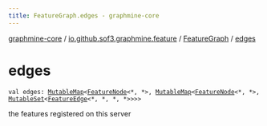 ```yaml
---
title: FeatureGraph.edges - graphmine-core
---
```


[graphmine-core](../../index.html) / [io.github.sof3.graphmine.feature](../index.html) / [FeatureGraph](index.html) / [edges](./edges.html)

# edges

`val edges: `[`MutableMap`](https://kotlinlang.org/api/latest/jvm/stdlib/kotlin.collections/-mutable-map/index.html)`<`[`FeatureNode`](../-feature-node.html)`<*, *>, `[`MutableMap`](https://kotlinlang.org/api/latest/jvm/stdlib/kotlin.collections/-mutable-map/index.html)`<`[`FeatureNode`](../-feature-node.html)`<*, *>, `[`MutableSet`](https://kotlinlang.org/api/latest/jvm/stdlib/kotlin.collections/-mutable-set/index.html)`<`[`FeatureEdge`](../-feature-edge/index.html)`<*, *, *, *>>>>`

the features registered on this server

